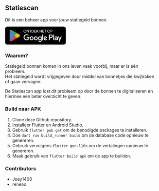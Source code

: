 ## Statiescan

Dit is een beheer app voor jouw statiegeld bonnen.

<a href="https://play.google.com/store/apps/details?id=nl.reneax.statiescan" target="_blank">
  <img src="assets/readme/google_play.svg" alt="Ga naar de app op Google Play" width="200"/>
</a>

### Waarom?

Statiegeld bonnen komen in ons leven vaak voorbij, maar er is één probleem.<br>
Het statiegeld wordt vrijgegeven door middel van bonnetjes die kwijtraken of gaan vervagen.<br>

De Statiescan app lost dit probleem op door de bonnen te digitaliseren en hiermee een beter overzicht te geven.

### Build naar APK

1. Clone deze Github repository.
2. Installeer Flutter en Android Studio.
3. Gebruik `flutter pub get` om de benodigde packages te installeren.
4. Doe `dart run build_runner build` om de database code opnieuw te genereren.
5. Gebruik vervolgens `flutter gen-l10n` om de vertalingen opnieuw te genereren.
6. Maak gebruik van `flutter build apk` om de app te builden.

### Contributors

- Joey1408
- reneax
